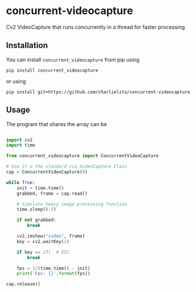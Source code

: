 # concurrent-videocapture
Cv2 VideoCapture that runs concurrently in a thread for faster processing

## Installation

You can install `concurrent_videocapture` from pip using

```
pip install concurrent_videocapture
```

or using

```
pip install git+https://github.com/charlielito/concurrent-videocapture
```

## Usage

The program that shares the array can be

```python

import cv2
import time

from concurrent_videocapture import ConcurrentVideoCapture

# Use it a the standard cv2.VideoCapture Class
cap = ConcurrentVideoCapture(0)

while True:
    init = time.time()
    grabbed, frame = cap.read()

    # Simulate heavy image processing function
    time.sleep(0.3)

    if not grabbed:
        break

    cv2.imshow("video", frame)
    key = cv2.waitKey(1)

    if key == 27:  # ESC
        break

    fps = 1/(time.time() - init)
    print('Fps: {}'.format(fps))

cap.release()
```